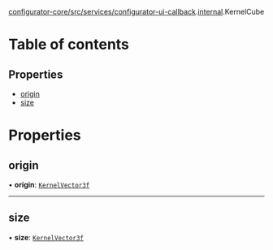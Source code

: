 [configurator-core/src/services/configurator-ui-callback](../modules/configurator_core_src_services_configurator_ui_callback.md).[internal](../modules/configurator_core_src_services_configurator_ui_callback._internal_.md).KernelCube

# Table of contents

## Properties

- [origin](configurator_core_src_services_configurator_ui_callback._internal_.KernelCube.md#origin)
- [size](configurator_core_src_services_configurator_ui_callback._internal_.KernelCube.md#size)

# Properties

## origin

• **origin**: [`KernelVector3f`](typings_kernel.KernelVector3f.md)

___

## size

• **size**: [`KernelVector3f`](typings_kernel.KernelVector3f.md)
